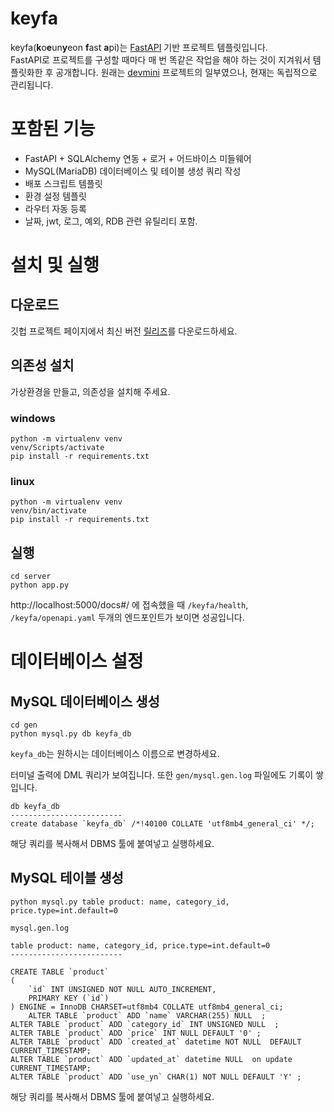 # keyfa
keyfa(**k**o**e**un**y**eon **f**ast **a**pi)는 [FastAPI](https://fastapi.tiangolo.com/ko/) 기반 프로젝트 템플릿입니다.  
FastAPI로 프로젝트를 구성할 때마다 매 번 똑같은 작업을 해야 하는 것이 지겨워서 템플릿화한 후 공개합니다.
원래는 [devmini](https://github.com/koeunyeon/devmini) 프로젝트의 일부였으나, 현재는 독립적으로 관리됩니다.

# 포함된 기능
- FastAPI + SQLAlchemy 연동 + 로거 + 어드바이스 미들웨어 
- MySQL(MariaDB) 데이터베이스 및 테이블 생성 쿼리 작성
- 배포 스크립트 템플릿
- 환경 설정 템플릿
- 라우터 자동 등록
- 날짜, jwt, 로그, 예외, RDB 관련 유틸리티 포함.

# 설치 및 실행
## 다운로드
깃헙 프로젝트 페이지에서 최신 버전 [릴리즈](https://github.com/koeunyeon/keyfa/releases)를 다운로드하세요.

## 의존성 설치
가상환경을 만들고, 의존성을 설치해 주세요.
### windows
```
python -m virtualenv venv
venv/Scripts/activate
pip install -r requirements.txt
```

### linux
```
python -m virtualenv venv
venv/bin/activate
pip install -r requirements.txt
```

## 실행
```
cd server
python app.py
```

http://localhost:5000/docs#/ 에 접속했을 때 `/keyfa/health`, `/keyfa/openapi.yaml` 두개의 엔드포인트가 보이면 성공입니다.


# 데이터베이스 설정
## MySQL 데이터베이스 생성
```
cd gen
python mysql.py db keyfa_db
```
`keyfa_db`는 원하시는 데이터베이스 이름으로 변경하세요.

터미널 출력에 DML 쿼리가 보여집니다. 또한 `gen/mysql.gen.log` 파일에도 기록이 쌓입니다.
```
db keyfa_db
-------------------------
create database `keyfa_db` /*!40100 COLLATE 'utf8mb4_general_ci' */;
```

해당 쿼리를 복사해서 DBMS 툴에 붙여넣고 실행하세요.

## MySQL 테이블 생성
```
python mysql.py table product: name, category_id, price.type=int.default=0
```

`mysql.gen.log`
```
table product: name, category_id, price.type=int.default=0
-------------------------

CREATE TABLE `product` 
( 
    `id` INT UNSIGNED NOT NULL AUTO_INCREMENT,
    PRIMARY KEY (`id`)
) ENGINE = InnoDB CHARSET=utf8mb4 COLLATE utf8mb4_general_ci;    
    ALTER TABLE `product` ADD `name` VARCHAR(255) NULL  ;
ALTER TABLE `product` ADD `category_id` INT UNSIGNED NULL  ;
ALTER TABLE `product` ADD `price` INT NULL DEFAULT '0' ;
ALTER TABLE `product` ADD `created_at` datetime NOT NULL  DEFAULT CURRENT_TIMESTAMP;
ALTER TABLE `product` ADD `updated_at` datetime NULL  on update CURRENT_TIMESTAMP;
ALTER TABLE `product` ADD `use_yn` CHAR(1) NOT NULL DEFAULT 'Y' ;
```

해당 쿼리를 복사해서 DBMS 툴에 붙여넣고 실행하세요.
